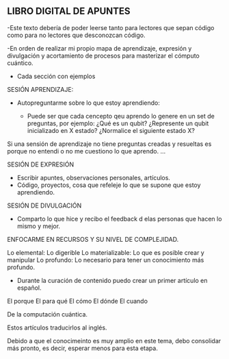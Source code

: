 

## LIBRO DIGITAL DE APUNTES

-Este texto debería de poder leerse tanto para lectores que sepan código como para no lectores que desconozcan código.

-En orden de realizar mi propio mapa de aprendizaje, expresión y divulgación y acortamiento de  procesos para masterizar el cómputo cuántico.

- Cada sección con ejemplos 


SESIÓN APRENDIZAJE:


- Autopreguntarme sobre lo que estoy aprendiendo:

    - Puede ser que cada cencepto qeu aprendo lo genere en un set de preguntas, por ejemplo:
        ¿Qué es un qubit?
        ¿Represente un qubit inicializado en X estado?
        ¿Normalice el siguiente estado X?
        


Si una sensión de aprendizaje no tiene preguntas creadas y resueltas es porque no entendi o no me cuestiono lo que aprendo.
...


SESIÓN DE EXPRESIÓN

- Escribir apuntes, observaciones personales, artículos.
- Código, proyectos, cosa que refeleje lo que se supone que estoy aprendiendo.



SESIÓN DE DIVULGACIÓN

- Comparto lo que hice y recibo el feedback d elas personas que hacen lo mismo y mejor.



ENFOCARME EN RECURSOS Y SU NIVEL DE COMPLEJIDAD.

Lo elemental: Lo digerible
Lo materializable: Lo que es posible crear y manipular
Lo profundo: Lo necesario para tener un conocimiento más profundo.



- Durante la curación de contenido puedo crear un primer artículo en español.

El porque
El para qué
El cómo 
El dónde
El cuando

De la computación cuántica.

Estos artículos traducirlos al inglés.

Debido a que el conocimeinto es muy amplio en este tema, debo consolidar más pronto, es decir, esperar menos para esta etapa.







